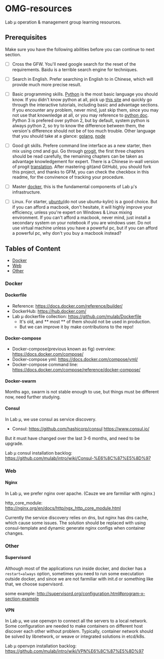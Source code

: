 # OMG-resources
Lab μ operation &amp; management group learning resources.

## Prerequisites

Make sure you have the following abilities before you can continue to next section.

- [ ] Cross the GFW. You'll need google search for the reset of the requirements. Baidu is a terrible search engine for techniques.
- [ ] Search in English. Prefer searching in English to in Chinese, which will provide much more precise result.
- [ ] Basic programming skills. [Python][python] is the most basic language you should know.
  If you didn't know python at all, pick up [this site][learn-python] and quickly go through the interactive tutorials, including basic and advantage sections.
  If you encounter any problem, never mind, just skip them, since you may not use that knownledge at all, or you may reference to [python doc][python-doc].
  Python 3 is prefered over python 2, but by default, system python is always python 2, so try to know the difference between them, the version's difference should not be of too much trouble.
  Other language that you should take at a glance: [golang][golang], [node][node]
- [ ] Good git skills. Prefere command line interface as a new starter, then mix using cmd and gui.
  Go through [progit][progit], the first three chapters should be read carefully, the remaining chapters can be taken as advantage knowledgement for expert.
  There is a Chinese in-wall version of progit [translation][progit-zh].
  After mastering git(and GitHub), you should fork this project, and thanks to GFM, you can check the checkbox in this readme, for the convinence of tracking your procedure.
- [ ] Master [docker][docker], this is the fundamental components of Lab μ's infrastructure.
- [ ] Linux. For starter, [ubuntu][ubuntu](do not use ubuntu-kylin) is a good choice.
  But if you can afford a macbook, don't hesitate, it will highly improve your efficiency, unless you're expert on Windows & Linux mixing environment.
  If you can't afford a macbook, never mind, just install a secondary system on your notebook if you are windows user. Do not use virtual machine unless you have a powerful pc, but if you can afford a powerful pc, why don't you buy a macbook instead?
  

[python]: https://www.python.org/
[learn-python]: http://www.learnpython.org/
[python-doc]: https://docs.python.org/3/
[golang]: https://golang.org/
[node]: https://nodejs.org/en/
[progit]: https://git-scm.com/book/en/v2
[progit-zh]: http://git.oschina.net/progit/
[docker]: https://www.docker.com/
[ubuntu]: http://www.ubuntu.com/download/desktop

## Tables of Content

- [Docker](#docker)
- [Web](#web)
- [Other](#other)

### Docker

#### Dockerfile

- Reference: https://docs.docker.com/reference/builder/
- DockerHub: https://hub.docker.com/
- Lab μ dockerfile collection: https://github.com/mulab/Dockerfile
  - It's old, and ** most ** of them should not be used in production.
  - But we can improve it by make contributions to the repo!

#### Docker-compose
- Docker-compose(previous known as fig) overview: https://docs.docker.com/compose/
- Docker-compose yml: https://docs.docker.com/compose/yml/
- Docker-compose command line: https://docs.docker.com/compose/reference/docker-compose/

#### Docker-swarm

Months ago, swarm is not stable enough to use, but things must be different now, need further studying.

#### Consul

In Lab μ, we use consul as service discovery. 

- Consul: https://github.com/hashicorp/consul https://www.consul.io/

But it must have changed over the last 3-6 months, and need to be upgrade.

Lab μ consul installation backlog: https://github.com/mulab/intro/wiki/Consul-%E6%8C%87%E5%8D%97

### Web

#### Nginx

In Lab μ, we prefer nginx over apache. (Cauze we are farmiliar with nginx.)

http_core_module: http://nginx.org/en/docs/http/ngx_http_core_module.html

Currently the service discovery relies on dns, but nginx has dns cache, which cause some issues. The solution should be replaced with using consul-template and dynamic generate nginx configs when container changes.

### Other

#### Supervisord

Although most of the applications run inside docker, and docker has a `restart=always` option, sometimes you need to run some executation outside docker, and since we are not farmiliar with init.d or something like that, we choose supervisord.

some example: http://supervisord.org/configuration.html#program-x-section-example

#### VPN

In Lab μ, we use openvpn to connect all the servers to a local network. Some configuration are needed to make containers on different host discover each other without problem. Typically, container network should be solved by libnetwork, or weave or integrated solutions in etcd/k8s.

Lab μ openvpn installation backlog: https://github.com/mulab/intro/wiki/VPN%E6%8C%87%E5%8D%97
